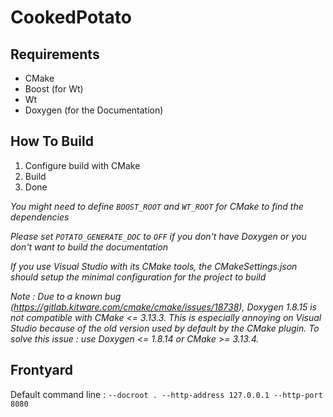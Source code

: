 # CookedPotato
## Requirements
- CMake
- Boost (for Wt)
- Wt
- Doxygen (for the Documentation)

## How To Build
1) Configure build with CMake
2) Build
3) Done

*You might need to define `BOOST_ROOT` and `WT_ROOT` for CMake to find the dependencies*

*Please set `POTATO_GENERATE_DOC` to `OFF` if you don't have Doxygen or you don't want to build the documentation*

*If you use Visual Studio with its CMake tools, the CMakeSettings.json should setup the minimal configuration for the project to build*

*Note : Due to a known bug (https://gitlab.kitware.com/cmake/cmake/issues/18738),
Doxygen 1.8.15 is not compatible with CMake <= 3.13.3.
This is especially annoying on Visual Studio because of the old version used by default by the CMake plugin.
To solve this issue : use Doxygen <= 1.8.14 or CMake >= 3.13.4.*

## Frontyard
Default command line : `--docroot . --http-address 127.0.0.1 --http-port 8080`
